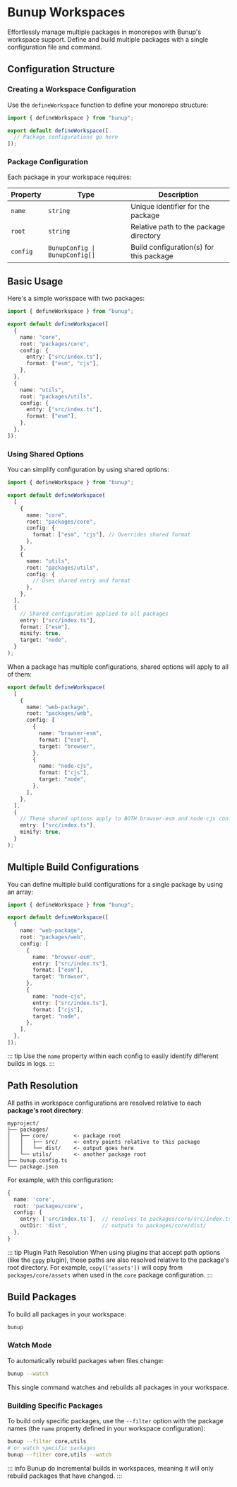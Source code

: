 # Bunup Workspaces

Effortlessly manage multiple packages in monorepos with Bunup's workspace support. Define and build multiple packages with a single configuration file and command.

## Configuration Structure

### Creating a Workspace Configuration

Use the `defineWorkspace` function to define your monorepo structure:

```typescript [bunup.config.ts]
import { defineWorkspace } from "bunup";

export default defineWorkspace([
  // Package configurations go here
]);
```

### Package Configuration

Each package in your workspace requires:

| Property | Type | Description |
|----------|------|-------------|
| `name` | `string` | Unique identifier for the package |
| `root` | `string` | Relative path to the package directory |
| `config` | `BunupConfig \| BunupConfig[]` | Build configuration(s) for this package |

## Basic Usage

Here's a simple workspace with two packages:

```typescript [bunup.config.ts]
import { defineWorkspace } from "bunup";

export default defineWorkspace([
  {
    name: "core",
    root: "packages/core",
    config: {
      entry: ["src/index.ts"],
      format: ["esm", "cjs"],
    },
  },
  {
    name: "utils",
    root: "packages/utils",
    config: {
      entry: ["src/index.ts"],
      format: ["esm"],
    },
  },
]);
```

### Using Shared Options

You can simplify configuration by using shared options:

```typescript [bunup.config.ts]
import { defineWorkspace } from "bunup";

export default defineWorkspace(
  [
    {
      name: "core",
      root: "packages/core",
      config: {
        format: ["esm", "cjs"], // Overrides shared format
      },
    },
    {
      name: "utils",
      root: "packages/utils",
      config: {
        // Uses shared entry and format
      },
    },
  ],
  {
    // Shared configuration applied to all packages
    entry: ["src/index.ts"],
    format: ["esm"],
    minify: true,
    target: "node",
  }
);
```

When a package has multiple configurations, shared options will apply to all of them:

```typescript [bunup.config.ts]
export default defineWorkspace(
  [
    {
      name: "web-package",
      root: "packages/web",
      config: [
        {
          name: "browser-esm",
          format: ["esm"],
          target: "browser",
        },
        {
          name: "node-cjs",
          format: ["cjs"],
          target: "node",
        },
      ],
    },
  ],
  {
    // These shared options apply to BOTH browser-esm and node-cjs configs
    entry: ["src/index.ts"],
    minify: true,
  }
);
```

## Multiple Build Configurations

You can define multiple build configurations for a single package by using an array:

```typescript [bunup.config.ts]
import { defineWorkspace } from "bunup";

export default defineWorkspace([
  {
    name: "web-package",
    root: "packages/web",
    config: [
      {
        name: "browser-esm",
        entry: ["src/index.ts"],
        format: ["esm"],
        target: "browser",
      },
      {
        name: "node-cjs",
        entry: ["src/index.ts"],
        format: ["cjs"],
        target: "node",
      },
    ],
  },
]);
```

::: tip
Use the `name` property within each config to easily identify different builds in logs.
:::

## Path Resolution

All paths in workspace configurations are resolved relative to each **package's root directory**:

```
myproject/
├── packages/
│   ├── core/        <- package root
│   │   ├── src/     <- entry points relative to this package
│   │   └── dist/    <- output goes here
│   └── utils/       <- another package root
├── bunup.config.ts
└── package.json
```

For example, with this configuration:

```typescript
{
  name: 'core',
  root: 'packages/core',
  config: {
    entry: ['src/index.ts'],  // resolves to packages/core/src/index.ts
    outDir: 'dist',           // outputs to packages/core/dist/
  },
}
```

::: tip Plugin Path Resolution
When using plugins that accept path options (like the [`copy`](/docs/plugins/copy) plugin), those paths are also resolved relative to the package's root directory. For example, `copy(['assets'])` will copy from `packages/core/assets` when used in the `core` package configuration.
:::

## Build Packages

To build all packages in your workspace:

```sh
bunup
```

### Watch Mode

To automatically rebuild packages when files change:

```sh
bunup --watch
```

This single command watches and rebuilds all packages in your workspace.

### Building Specific Packages

To build only specific packages, use the `--filter` option with the package names (the `name` property defined in your workspace configuration):

```sh
bunup --filter core,utils
# or watch specific packages
bunup --filter core,utils --watch
```

::: info
Bunup do incremental builds in workspaces, meaning it will only rebuild packages that have changed.
:::
